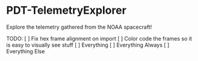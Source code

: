 # PDT-TelemetryExplorer
Explore the telemetry gathered from the NOAA spacecraft! 

TODO:
[ ] Fix hex frame alignment on import
[ ] Color code the frames so it is easy to visually see stuff
[ ] Everything
[ ] Everything Always
[ ] Everything Else
